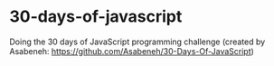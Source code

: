 # 30-days-of-javascript
Doing the 30 days of JavaScript programming challenge (created by Asabeneh: https://github.com/Asabeneh/30-Days-Of-JavaScript)
